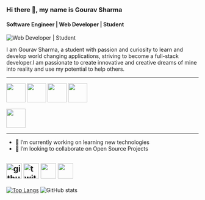 ### Hi there 👋, my name is Gourav Sharma
#### Software Engineer | Web Developer | Student
![Web Developer | Student](https://media1.tenor.com/m/iZ4TBlLkEeUAAAAC/anime.gif)

I am Gourav Sharma, a student with passion and curiosity to learn and develop world changing applications, striving to become a full-stack developer.I am passionate to create innovative and creative dreams of mine into reality and use my potential to help others.

---

[<img src='https://upload.wikimedia.org/wikipedia/commons/3/38/HTML5_Badge.svg' height='50px' width='50px'>](https://google.com)
[<img src= 'https://upload.wikimedia.org/wikipedia/commons/thumb/6/62/CSS3_logo.svg/120px-CSS3_logo.svg.png' height='50px' width='50px'>](https://google.com)
[<img src='https://upload.wikimedia.org/wikipedia/commons/6/6a/JavaScript-logo.png' height='50px' width='50px'>](https://google.com)
[<img src='https://upload.wikimedia.org/wikipedia/commons/thumb/4/4c/Typescript_logo_2020.svg/512px-Typescript_logo_2020.svg.png' height='50px' width='50px'>](https://google.com)

[<img src='https://upload.wikimedia.org/wikipedia/commons/thumb/c/c3/Python-logo-notext.svg/115px-Python-logo-notext.svg.png' height='50px' width='50px'>](https://google.com)

---

- 🔭 I’m currently working on learning new technologies 
- 👯 I’m looking to collaborate on Open Source Projects

[<img src='https://cdn.jsdelivr.net/npm/simple-icons@3.0.1/icons/github.svg' alt='github' height='40'>](https://github.com/gouravsharma-00)  [<img src='https://upload.wikimedia.org/wikipedia/commons/6/6f/Logo_of_Twitter.svg' alt='twitter' height='40'>](https://twitter.com/gourav2932)
[<img src='https://upload.wikimedia.org/wikipedia/commons/thumb/e/e7/Instagram_logo_2016.svg/132px-Instagram_logo_2016.svg.png' height=40>](https://www.instagram.com/gourav.sharma_100)
[<img src='https://upload.wikimedia.org/wikipedia/commons/0/08/Pinterest-logo.png?20160129083321' height=40 >](https://www.pinterest.com/gouravsharma00/)
---

[![Top Langs](https://github-readme-stats.vercel.app/api/top-langs/?username=gouravsharma-00)](https://github.com/anuraghazra/github-readme-stats)
![GitHub stats](https://github-readme-stats.vercel.app/api?username=gouravsharma-00&show_icons=true)  


